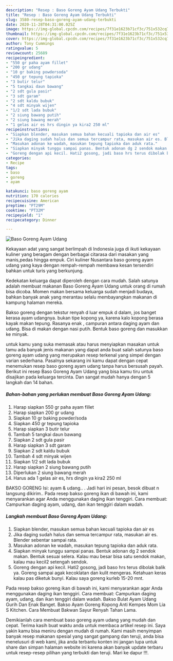 ```yaml
---
description: "Resep : Baso Goreng Ayam Udang Terbukti"
title: "Resep : Baso Goreng Ayam Udang Terbukti"
slug: 3580-resep-baso-goreng-ayam-udang-terbukti
date: 2020-11-28T04:31:00.025Z
image: https://img-global.cpcdn.com/recipes/7f31e1623b71cf3c/751x532cq70/baso-goreng-ayam-udang-foto-resep-utama.jpg
thumbnail: https://img-global.cpcdn.com/recipes/7f31e1623b71cf3c/751x532cq70/baso-goreng-ayam-udang-foto-resep-utama.jpg
cover: https://img-global.cpcdn.com/recipes/7f31e1623b71cf3c/751x532cq70/baso-goreng-ayam-udang-foto-resep-utama.jpg
author: Tony Cummings
ratingvalue: 5
reviewcount: 25689
recipeingredient:
- "550 gr paha ayam fillet"
- "200 gr udang"
- "10 gr baking powdersoda"
- "450 gr tepung tapioka"
- "3 butir telur"
- "5 tangkai daun bawang"
- "2 sdt gula pasir"
- "3 sdt garam"
- "2 sdt kaldu bubuk"
- "4 sdt minyak wijen"
- "1/2 sdt lada bubuk"
- "2 siung bawang putih"
- "2 siung bawang merah"
- "1 gelas air es hrs dingin ya kira2 250 ml"
recipeinstructions:
- "Siapkan blender, masukan semua bahan kecuali tapioka dan air es"
- "Jika daging sudah halus dan semua tercampur rata, masukan air es. Blender sebentar sampai rata."
- "Masukan adonan ke wadah, masukan tepung tapioka dan aduk rata."
- "Siapkan minyak tunggu sampai panas. Bentuk adonan dg 2 sendok makan. Bentuk sesuai selera. Kalau mau besar bisa satu sendok makan, kalau mau kecil2 setengah sendok."
- "Goreng dengan api kecil. Hati2 gosong, jadi baso hrs terus dibolak balik ya. Goreng sampai agak kecoklatan dan kulit mengeras. Ketahuan keras kalau pas diketuk bunyi. Kalau saya goreng kurleb 15-20 mnt."
categories:
- Recipe
tags:
- baso
- goreng
- ayam

katakunci: baso goreng ayam 
nutrition: 170 calories
recipecuisine: American
preptime: "PT29M"
cooktime: "PT32M"
recipeyield: "1"
recipecategory: Dinner

---
```



![Baso Goreng Ayam Udang](https://img-global.cpcdn.com/recipes/7f31e1623b71cf3c/751x532cq70/baso-goreng-ayam-udang-foto-resep-utama.jpg)

Kekayaan adat yang sangat berlimpah di Indonesia juga di ikuti kekayaan kuliner yang beragam dengan berbagai citarasa dari masakan yang manis,pedas hingga empuk. Ciri kuliner Nusantara baso goreng ayam udang yang kaya dengan rempah-rempah membawa kesan tersendiri bahkan untuk turis yang berkunjung.


Kedekatan keluarga dapat diperoleh dengan cara mudah. Salah satunya adalah membuat makanan Baso Goreng Ayam Udang untuk orang di rumah bisa dicoba. Momen makan bersama keluarga sudah menjadi budaya, bahkan banyak anak yang merantau selalu membayangkan makanan di kampung halaman mereka.

Bakso goreng dengan tekstur renyah d luar empuk d dalam, jos banget kerasa ayam udangnya. bukan tipe kopong ya, karena kalo kopong berasa kayak makan tepung. Rasanya enak , campuran antara daging ayam dan udang. Bisa di makan dengan nasi putih. Bentuk baso goreng dan masukkan ke minyak.

untuk kamu yang suka memasak atau harus menyiapkan masakan untuk tamu ada banyak jenis makanan yang dapat anda buat salah satunya baso goreng ayam udang yang merupakan resep terkenal yang simpel dengan varian sederhana. Pasalnya sekarang ini kamu dapat dengan cepat menemukan resep baso goreng ayam udang tanpa harus bersusah payah.
Berikut ini resep Baso Goreng Ayam Udang yang bisa kamu tiru untuk disajikan pada keluarga tercinta. Dan sangat mudah hanya dengan 5 langkah dan 14 bahan.


<!--inarticleads1-->

##### Bahan-bahan yang perlukan membuat Baso Goreng Ayam Udang:

1. Harap siapkan 550 gr paha ayam fillet
1. Harap siapkan 200 gr udang
1. Siapkan 10 gr baking powder/soda
1. Siapkan 450 gr tepung tapioka
1. Harap siapkan 3 butir telur
1. Tambah 5 tangkai daun bawang
1. Siapkan 2 sdt gula pasir
1. Harap siapkan 3 sdt garam
1. Siapkan 2 sdt kaldu bubuk
1. Tambah 4 sdt minyak wijen
1. Siapkan 1/2 sdt lada bubuk
1. Harap siapkan 2 siung bawang putih
1. Diperlukan 2 siung bawang merah
1. Harus ada 1 gelas air es, hrs dingin ya kira2 250 ml


BAKSO GORENG Isi: ayam &amp; udang.. . Jadi hari ini pesan, besok dibuat n langsung dikirim.. Pada resep bakso goreng ikan di bawah ini, kami menyarankan agar Anda menggunakan daging ikan tenggiri. Cara membuat: Campurkan daging ayam, udang, dan ikan tenggiri dalam wadah. 

<!--inarticleads2-->

##### Langkah membuat  Baso Goreng Ayam Udang:

1. Siapkan blender, masukan semua bahan kecuali tapioka dan air es
1. Jika daging sudah halus dan semua tercampur rata, masukan air es. Blender sebentar sampai rata.
1. Masukan adonan ke wadah, masukan tepung tapioka dan aduk rata.
1. Siapkan minyak tunggu sampai panas. Bentuk adonan dg 2 sendok makan. Bentuk sesuai selera. Kalau mau besar bisa satu sendok makan, kalau mau kecil2 setengah sendok.
1. Goreng dengan api kecil. Hati2 gosong, jadi baso hrs terus dibolak balik ya. Goreng sampai agak kecoklatan dan kulit mengeras. Ketahuan keras kalau pas diketuk bunyi. Kalau saya goreng kurleb 15-20 mnt.


Pada resep bakso goreng ikan di bawah ini, kami menyarankan agar Anda menggunakan daging ikan tenggiri. Cara membuat: Campurkan daging ayam, udang, dan ikan tenggiri dalam wadah. Bakso Bulat Ayam Udang Gurih Dan Enak Banget. Bakso Ayam Goreng Kopong Anti Kempes Mom Lia S Kitchen. Cara Membuat Bakwan Sayur Renyah Tahan Lama. 

Demikianlah cara membuat baso goreng ayam udang yang mudah dan cepat. Terima kasih buat waktu anda untuk membaca artikel resep ini. Saya yakin kamu bisa meniru dengan mudah di rumah. Kami masih menyimpan banyak resep makanan spesial yang sangat gampang dan teruji, anda bisa menelusuri di web kami, jika anda terbantu konten ini jangan lupa untuk share dan simpan halaman website ini karena akan banyak update terbaru untuk resep-resep pilihan yang terbukti dan teruji. Mari ke dapur !!!. 
